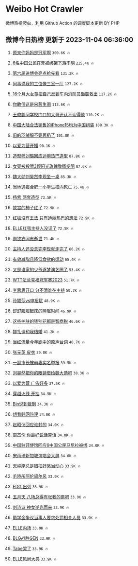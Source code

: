 # Weibo Hot Crawler 



微博热榜爬虫，利用 Github Action 的调度脚本更新 BY PHP 


## 微博今日热榜 更新于 2023-11-04 06:36:00 
1. [原来你妈妈是冠军啊](https://s.weibo.com/weibo?q=%23%E5%8E%9F%E6%9D%A5%E4%BD%A0%E5%A6%88%E5%A6%88%E6%98%AF%E5%86%A0%E5%86%9B%E5%95%8A%23&t=31&band_rank=1&Refer=top) `300.6K 🔥` 

1. [6名中国公民在菲被绑架下落不明](https://s.weibo.com/weibo?q=%236%E5%90%8D%E4%B8%AD%E5%9B%BD%E5%85%AC%E6%B0%91%E5%9C%A8%E8%8F%B2%E8%A2%AB%E7%BB%91%E6%9E%B6%E4%B8%8B%E8%90%BD%E4%B8%8D%E6%98%8E%23&t=31&band_rank=2&Refer=top) `215.4K 🔥` 

1. [第六届进博会亮点抢先看](https://s.weibo.com/weibo?q=%23%E7%AC%AC%E5%85%AD%E5%B1%8A%E8%BF%9B%E5%8D%9A%E4%BC%9A%E4%BA%AE%E7%82%B9%E6%8A%A2%E5%85%88%E7%9C%8B%23&t=31&band_rank=3&Refer=top) `131.2K 🔥` 

1. [同事说我的工位像三室一厅](https://s.weibo.com/weibo?q=%23%E5%90%8C%E4%BA%8B%E8%AF%B4%E6%88%91%E7%9A%84%E5%B7%A5%E4%BD%8D%E5%83%8F%E4%B8%89%E5%AE%A4%E4%B8%80%E5%8E%85%23&t=31&band_rank=4&Refer=top) `127.2K 🔥` 

1. [16个月大女童把自己反锁车内消防员砸窗救出](https://s.weibo.com/weibo?q=%2316%E4%B8%AA%E6%9C%88%E5%A4%A7%E5%A5%B3%E7%AB%A5%E6%8A%8A%E8%87%AA%E5%B7%B1%E5%8F%8D%E9%94%81%E8%BD%A6%E5%86%85%E6%B6%88%E9%98%B2%E5%91%98%E7%A0%B8%E7%AA%97%E6%95%91%E5%87%BA%23&t=31&band_rank=5&Refer=top) `117.2K 🔥` 

1. [你敢信这是宋茜生图](https://s.weibo.com/weibo?q=%23%E4%BD%A0%E6%95%A2%E4%BF%A1%E8%BF%99%E6%98%AF%E5%AE%8B%E8%8C%9C%E7%94%9F%E5%9B%BE%23&t=31&band_rank=6&Refer=top) `113.6K 🔥` 

1. [王俊凯问学校门口的大哥还认不认得他](https://s.weibo.com/weibo?q=%23%E7%8E%8B%E4%BF%8A%E5%87%AF%E9%97%AE%E5%AD%A6%E6%A0%A1%E9%97%A8%E5%8F%A3%E7%9A%84%E5%A4%A7%E5%93%A5%E8%BF%98%E8%AE%A4%E4%B8%8D%E8%AE%A4%E5%BE%97%E4%BB%96%23&t=31&band_rank=7&Refer=top) `110.2K 🔥` 

1. [中国大陆合法销售的iPhone15均为中国组装](https://s.weibo.com/weibo?q=%23%E4%B8%AD%E5%9B%BD%E5%A4%A7%E9%99%86%E5%90%88%E6%B3%95%E9%94%80%E5%94%AE%E7%9A%84iPhone15%E5%9D%87%E4%B8%BA%E4%B8%AD%E5%9B%BD%E7%BB%84%E8%A3%85%23&t=31&band_rank=8&Refer=top) `108.3K 🔥` 

1. [旧的羽绒服不要再扔了](https://s.weibo.com/weibo?q=%23%E6%97%A7%E7%9A%84%E7%BE%BD%E7%BB%92%E6%9C%8D%E4%B8%8D%E8%A6%81%E5%86%8D%E6%89%94%E4%BA%86%23&t=31&band_rank=9&Refer=top) `101.8K 🔥` 

1. [以爱为营开播](https://s.weibo.com/weibo?q=%23%E4%BB%A5%E7%88%B1%E4%B8%BA%E8%90%A5%E5%BC%80%E6%92%AD%23&t=31&band_rank=10&Refer=top) `90.1K 🔥` 

1. [造型师刘璐回应迪丽热巴造型](https://s.weibo.com/weibo?q=%23%E9%80%A0%E5%9E%8B%E5%B8%88%E5%88%98%E7%92%90%E5%9B%9E%E5%BA%94%E8%BF%AA%E4%B8%BD%E7%83%AD%E5%B7%B4%E9%80%A0%E5%9E%8B%23&t=31&band_rank=11&Refer=top) `87.8K 🔥` 

1. [女婴被投喂3颗阳光玫瑰致肠梗阻](https://s.weibo.com/weibo?q=%23%E5%A5%B3%E5%A9%B4%E8%A2%AB%E6%8A%95%E5%96%823%E9%A2%97%E9%98%B3%E5%85%89%E7%8E%AB%E7%91%B0%E8%87%B4%E8%82%A0%E6%A2%97%E9%98%BB%23&t=31&band_rank=12&Refer=top) `87.6K 🔥` 

1. [魏大勋刘昊然李现坐一桌](https://s.weibo.com/weibo?q=%23%E9%AD%8F%E5%A4%A7%E5%8B%8B%E5%88%98%E6%98%8A%E7%84%B6%E6%9D%8E%E7%8E%B0%E5%9D%90%E4%B8%80%E6%A1%8C%23&t=31&band_rank=13&Refer=top) `85.3K 🔥` 

1. [当地通报合肥一小学生校内死亡](https://s.weibo.com/weibo?q=%23%E5%BD%93%E5%9C%B0%E9%80%9A%E6%8A%A5%E5%90%88%E8%82%A5%E4%B8%80%E5%B0%8F%E5%AD%A6%E7%94%9F%E6%A0%A1%E5%86%85%E6%AD%BB%E4%BA%A1%23&t=31&band_rank=14&Refer=top) `75.4K 🔥` 

1. [杨紫 两套造型](https://s.weibo.com/weibo?q=%E6%9D%A8%E7%B4%AB%20%E4%B8%A4%E5%A5%97%E9%80%A0%E5%9E%8B&t=31&band_rank=15&Refer=top) `73.5K 🔥` 

1. [故宫的柿子红了](https://s.weibo.com/weibo?q=%23%E6%95%85%E5%AE%AB%E7%9A%84%E6%9F%BF%E5%AD%90%E7%BA%A2%E4%BA%86%23&t=31&band_rank=16&Refer=top) `72.9K 🔥` 

1. [红毯没有王法 只有迪丽热巴的想法](https://s.weibo.com/weibo?q=%E7%BA%A2%E6%AF%AF%E6%B2%A1%E6%9C%89%E7%8E%8B%E6%B3%95%20%E5%8F%AA%E6%9C%89%E8%BF%AA%E4%B8%BD%E7%83%AD%E5%B7%B4%E7%9A%84%E6%83%B3%E6%B3%95&t=31&band_rank=17&Refer=top) `72.9K 🔥` 

1. [ELLE红毯主持人没词了](https://s.weibo.com/weibo?q=%23ELLE%E7%BA%A2%E6%AF%AF%E4%B8%BB%E6%8C%81%E4%BA%BA%E6%B2%A1%E8%AF%8D%E4%BA%86%23&t=31&band_rank=18&Refer=top) `72.5K 🔥` 

1. [周铁农同志逝世](https://s.weibo.com/weibo?q=%23%E5%91%A8%E9%93%81%E5%86%9C%E5%90%8C%E5%BF%97%E9%80%9D%E4%B8%96%23&t=31&band_rank=19&Refer=top) `71.4K 🔥` 

1. [主持人还没念完李现就走完了](https://s.weibo.com/weibo?q=%23%E4%B8%BB%E6%8C%81%E4%BA%BA%E8%BF%98%E6%B2%A1%E5%BF%B5%E5%AE%8C%E6%9D%8E%E7%8E%B0%E5%B0%B1%E8%B5%B0%E5%AE%8C%E4%BA%86%23&t=31&band_rank=20&Refer=top) `66.2K 🔥` 

1. [有效减脂且降低食欲的运动](https://s.weibo.com/weibo?q=%23%E6%9C%89%E6%95%88%E5%87%8F%E8%84%82%E4%B8%94%E9%99%8D%E4%BD%8E%E9%A3%9F%E6%AC%B2%E7%9A%84%E8%BF%90%E5%8A%A8%23&t=31&band_rank=21&Refer=top) `65.4K 🔥` 

1. [又是谁家的少爷逐梦演艺圈了](https://s.weibo.com/weibo?q=%E5%8F%88%E6%98%AF%E8%B0%81%E5%AE%B6%E7%9A%84%E5%B0%91%E7%88%B7%E9%80%90%E6%A2%A6%E6%BC%94%E8%89%BA%E5%9C%88%E4%BA%86&t=31&band_rank=22&Refer=top) `53.4K 🔥` 

1. [WTT法兰克福冠军赛2023](https://s.weibo.com/weibo?q=%23WTT%E6%B3%95%E5%85%B0%E5%85%8B%E7%A6%8F%E5%86%A0%E5%86%9B%E8%B5%9B2023%23&t=31&band_rank=23&Refer=top) `51.7K 🔥` 

1. [李思思开口 分不清谁在主持](https://s.weibo.com/weibo?q=%E6%9D%8E%E6%80%9D%E6%80%9D%E5%BC%80%E5%8F%A3%20%E5%88%86%E4%B8%8D%E6%B8%85%E8%B0%81%E5%9C%A8%E4%B8%BB%E6%8C%81&t=31&band_rank=24&Refer=top) `50.7K 🔥` 

1. [孙颖莎vs申裕斌](https://s.weibo.com/weibo?q=%E5%AD%99%E9%A2%96%E8%8E%8Evs%E7%94%B3%E8%A3%95%E6%96%8C&t=31&band_rank=25&Refer=top) `48.9K 🔥` 

1. [舒舒服服起床的睡眠时间](https://s.weibo.com/weibo?q=%E8%88%92%E8%88%92%E6%9C%8D%E6%9C%8D%E8%B5%B7%E5%BA%8A%E7%9A%84%E7%9D%A1%E7%9C%A0%E6%97%B6%E9%97%B4&t=31&band_rank=26&Refer=top) `46.9K 🔥` 

1. [这些护肤的钱别花都是智商税](https://s.weibo.com/weibo?q=%23%E8%BF%99%E4%BA%9B%E6%8A%A4%E8%82%A4%E7%9A%84%E9%92%B1%E5%88%AB%E8%8A%B1%E9%83%BD%E6%98%AF%E6%99%BA%E5%95%86%E7%A8%8E%23&t=31&band_rank=27&Refer=top) `46.6K 🔥` 

1. [娜扎请和我结婚](https://s.weibo.com/weibo?q=%23%E5%A8%9C%E6%89%8E%E8%AF%B7%E5%92%8C%E6%88%91%E7%BB%93%E5%A9%9A%23&t=31&band_rank=28&Refer=top) `41.2K 🔥` 

1. [当红流量今年剧中的原声台词](https://s.weibo.com/weibo?q=%E5%BD%93%E7%BA%A2%E6%B5%81%E9%87%8F%E4%BB%8A%E5%B9%B4%E5%89%A7%E4%B8%AD%E7%9A%84%E5%8E%9F%E5%A3%B0%E5%8F%B0%E8%AF%8D&t=31&band_rank=29&Refer=top) `40.7K 🔥` 

1. [张元英 皮衣](https://s.weibo.com/weibo?q=%E5%BC%A0%E5%85%83%E8%8B%B1%20%E7%9A%AE%E8%A1%A3&t=31&band_rank=30&Refer=top) `39.8K 🔥` 

1. [一副市长被前妻实名举报](https://s.weibo.com/weibo?q=%23%E4%B8%80%E5%89%AF%E5%B8%82%E9%95%BF%E8%A2%AB%E5%89%8D%E5%A6%BB%E5%AE%9E%E5%90%8D%E4%B8%BE%E6%8A%A5%23&t=31&band_rank=31&Refer=top) `39.5K 🔥` 

1. [刘昊然把你的眼镜借给魏大勋吧](https://s.weibo.com/weibo?q=%23%E5%88%98%E6%98%8A%E7%84%B6%E6%8A%8A%E4%BD%A0%E7%9A%84%E7%9C%BC%E9%95%9C%E5%80%9F%E7%BB%99%E9%AD%8F%E5%A4%A7%E5%8B%8B%E5%90%A7%23&t=31&band_rank=32&Refer=top) `38.3K 🔥` 

1. [以爱为营 广告好多](https://s.weibo.com/weibo?q=%E4%BB%A5%E7%88%B1%E4%B8%BA%E8%90%A5%20%E5%B9%BF%E5%91%8A%E5%A5%BD%E5%A4%9A&t=31&band_rank=33&Refer=top) `37.5K 🔥` 

1. [穿越火线 开挂](https://s.weibo.com/weibo?q=%E7%A9%BF%E8%B6%8A%E7%81%AB%E7%BA%BF%20%E5%BC%80%E6%8C%82&t=31&band_rank=34&Refer=top) `34.5K 🔥` 

1. [Bin说到做到](https://s.weibo.com/weibo?q=Bin%E8%AF%B4%E5%88%B0%E5%81%9A%E5%88%B0&t=31&band_rank=35&Refer=top) `34.3K 🔥` 

1. [想看韩网热评](https://s.weibo.com/weibo?q=%E6%83%B3%E7%9C%8B%E9%9F%A9%E7%BD%91%E7%83%AD%E8%AF%84&t=31&band_rank=36&Refer=top) `34.0K 🔥` 

1. [赵昭仪回应谁封的](https://s.weibo.com/weibo?q=%23%E8%B5%B5%E6%98%AD%E4%BB%AA%E5%9B%9E%E5%BA%94%E8%B0%81%E5%B0%81%E7%9A%84%23&t=31&band_rank=37&Refer=top) `34.0K 🔥` 

1. [周杰伦 你最好说话算话](https://s.weibo.com/weibo?q=%E5%91%A8%E6%9D%B0%E4%BC%A6%20%E4%BD%A0%E6%9C%80%E5%A5%BD%E8%AF%B4%E8%AF%9D%E7%AE%97%E8%AF%9D&t=31&band_rank=38&Refer=top) `34.0K 🔥` 

1. [中国驻菲使馆回应6中国公民马尼拉被绑](https://s.weibo.com/weibo?q=%23%E4%B8%AD%E5%9B%BD%E9%A9%BB%E8%8F%B2%E4%BD%BF%E9%A6%86%E5%9B%9E%E5%BA%946%E4%B8%AD%E5%9B%BD%E5%85%AC%E6%B0%91%E9%A9%AC%E5%B0%BC%E6%8B%89%E8%A2%AB%E7%BB%91%23&t=31&band_rank=39&Refer=top) `34.0K 🔥` 

1. [宋雨琦新加坡演唱会大屏](https://s.weibo.com/weibo?q=%E5%AE%8B%E9%9B%A8%E7%90%A6%E6%96%B0%E5%8A%A0%E5%9D%A1%E6%BC%94%E5%94%B1%E4%BC%9A%E5%A4%A7%E5%B1%8F&t=31&band_rank=40&Refer=top) `34.0K 🔥` 

1. [天秤座总是错把好感当动心](https://s.weibo.com/weibo?q=%E5%A4%A9%E7%A7%A4%E5%BA%A7%E6%80%BB%E6%98%AF%E9%94%99%E6%8A%8A%E5%A5%BD%E6%84%9F%E5%BD%93%E5%8A%A8%E5%BF%83&t=31&band_rank=41&Refer=top) `33.9K 🔥` 

1. [毛晓彤阿伦黛尔风](https://s.weibo.com/weibo?q=%23%E6%AF%9B%E6%99%93%E5%BD%A4%E9%98%BF%E4%BC%A6%E9%BB%9B%E5%B0%94%E9%A3%8E%23&t=31&band_rank=42&Refer=top) `33.9K 🔥` 

1. [EDG 出列](https://s.weibo.com/weibo?q=EDG%20%E5%87%BA%E5%88%97&t=31&band_rank=43&Refer=top) `33.9K 🔥` 

1. [五月天 八场总得有张我的票吧](https://s.weibo.com/weibo?q=%E4%BA%94%E6%9C%88%E5%A4%A9%20%E5%85%AB%E5%9C%BA%E6%80%BB%E5%BE%97%E6%9C%89%E5%BC%A0%E6%88%91%E7%9A%84%E7%A5%A8%E5%90%A7&t=31&band_rank=44&Refer=top) `33.9K 🔥` 

1. [刘诗诗 神女逆光而来](https://s.weibo.com/weibo?q=%E5%88%98%E8%AF%97%E8%AF%97%20%E7%A5%9E%E5%A5%B3%E9%80%86%E5%85%89%E8%80%8C%E6%9D%A5&t=31&band_rank=45&Refer=top) `33.9K 🔥` 

1. [助学金争议当事人要求处罚相关人员](https://s.weibo.com/weibo?q=%23%E5%8A%A9%E5%AD%A6%E9%87%91%E4%BA%89%E8%AE%AE%E5%BD%93%E4%BA%8B%E4%BA%BA%E8%A6%81%E6%B1%82%E5%A4%84%E7%BD%9A%E7%9B%B8%E5%85%B3%E4%BA%BA%E5%91%98%23&t=31&band_rank=46&Refer=top) `33.9K 🔥` 

1. [ELLE内场](https://s.weibo.com/weibo?q=ELLE%E5%86%85%E5%9C%BA&t=31&band_rank=47&Refer=top) `33.9K 🔥` 

1. [BLG战胜GEN](https://s.weibo.com/weibo?q=%23BLG%E6%88%98%E8%83%9CGEN%23&t=31&band_rank=48&Refer=top) `33.9K 🔥` 

1. [Tabe哭了](https://s.weibo.com/weibo?q=%23Tabe%E5%93%AD%E4%BA%86%23&t=31&band_rank=49&Refer=top) `33.9K 🔥` 

1. [ELLE风尚大典](https://s.weibo.com/weibo?q=ELLE%E9%A3%8E%E5%B0%9A%E5%A4%A7%E5%85%B8&t=31&band_rank=50&Refer=top) `33.9K 🔥` 

